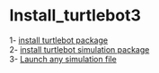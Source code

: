 # Install_turtlebot3

1- [install turtlebot package](https://github.com/AmnahBukair/install_turtlebot3/blob/master/install.md)  
2- [install turtlebot simulation package](https://github.com/AmnahBukair/install_turtlebot3/blob/master/install%20simulation%20package.md)  
3- [Launch any simulation file]()  
